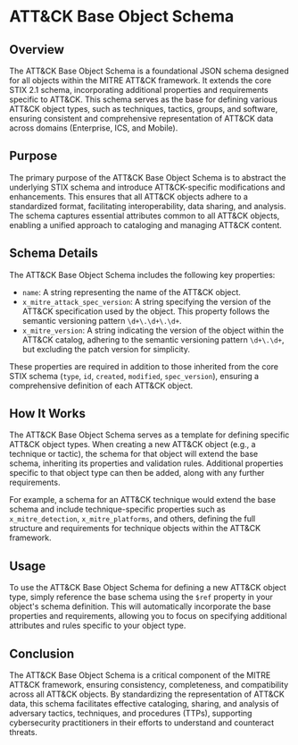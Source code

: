 # ATT&CK Base Object Schema

## Overview

The ATT&CK Base Object Schema is a foundational JSON schema designed for all objects within the MITRE ATT&CK framework. It extends the core STIX 2.1 schema, incorporating additional properties and requirements specific to ATT&CK. This schema serves as the base for defining various ATT&CK object types, such as techniques, tactics, groups, and software, ensuring consistent and comprehensive representation of ATT&CK data across domains (Enterprise, ICS, and Mobile).

## Purpose

The primary purpose of the ATT&CK Base Object Schema is to abstract the underlying STIX schema and introduce ATT&CK-specific modifications and enhancements. This ensures that all ATT&CK objects adhere to a standardized format, facilitating interoperability, data sharing, and analysis. The schema captures essential attributes common to all ATT&CK objects, enabling a unified approach to cataloging and managing ATT&CK content.

## Schema Details

The ATT&CK Base Object Schema includes the following key properties:

- `name`: A string representing the name of the ATT&CK object.
- `x_mitre_attack_spec_version`: A string specifying the version of the ATT&CK specification used by the object. This property follows the semantic versioning pattern `\d+\.\d+\.\d+`.
- `x_mitre_version`: A string indicating the version of the object within the ATT&CK catalog, adhering to the semantic versioning pattern `\d+\.\d+`, but excluding the patch version for simplicity.

These properties are required in addition to those inherited from the core STIX schema (`type`, `id`, `created`, `modified`, `spec_version`), ensuring a comprehensive definition of each ATT&CK object.

## How It Works

The ATT&CK Base Object Schema serves as a template for defining specific ATT&CK object types. When creating a new ATT&CK object (e.g., a technique or tactic), the schema for that object will extend the base schema, inheriting its properties and validation rules. Additional properties specific to that object type can then be added, along with any further requirements.

For example, a schema for an ATT&CK technique would extend the base schema and include technique-specific properties such as `x_mitre_detection`, `x_mitre_platforms`, and others, defining the full structure and requirements for technique objects within the ATT&CK framework.

## Usage

To use the ATT&CK Base Object Schema for defining a new ATT&CK object type, simply reference the base schema using the `$ref` property in your object's schema definition. This will automatically incorporate the base properties and requirements, allowing you to focus on specifying additional attributes and rules specific to your object type.

## Conclusion

The ATT&CK Base Object Schema is a critical component of the MITRE ATT&CK framework, ensuring consistency, completeness, and compatibility across all ATT&CK objects. By standardizing the representation of ATT&CK data, this schema facilitates effective cataloging, sharing, and analysis of adversary tactics, techniques, and procedures (TTPs), supporting cybersecurity practitioners in their efforts to understand and counteract threats.